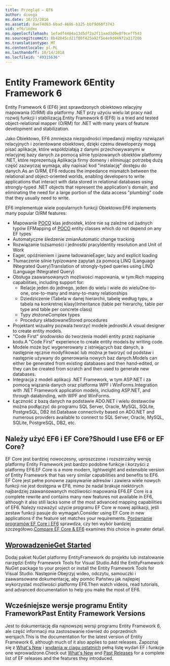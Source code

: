 ```yaml
---
title: Przegląd — EF6
author: divega
ms.date: 10/23/2016
ms.assetid: 8ae74d63-6bad-4686-b325-bbf9d68f3743
uid: ef6/index
ms.openlocfilehash: 1efadf4484a13d5df2a2f11aad3d0e8f9ceff543
ms.sourcegitcommit: 8b42045cd21f80f425a92f5e4e9dd4972a31720b
ms.translationtype: MT
ms.contentlocale: pl-PL
ms.lasthandoff: 10/14/2018
ms.locfileid: "49315636"
---
```

# <a name="entity-framework-6"></a><span data-ttu-id="16452-102">Entity Framework 6</span><span class="sxs-lookup"><span data-stu-id="16452-102">Entity Framework 6</span></span>
<span data-ttu-id="16452-103">Entity Framework 6 (EF6) jest sprawdzonych obiektowo relacyjny mapowania (O/RM) dla platformy .NET przy użyciu wielu lat pracy nad rozwój funkcji i stabilizacją.</span><span class="sxs-lookup"><span data-stu-id="16452-103">Entity Framework 6 (EF6) is a tried and tested object-relational mapper (O/RM) for .NET with many years of feature development and stabilization.</span></span>

<span data-ttu-id="16452-104">Jako Obiektowo, EF6 zmniejsza niezgodności impedancji między rozwiązań relacyjnych i zorientowane obiektowo, dzięki czemu deweloperzy mogą pisać aplikacje, które współdziałają z danymi przechowywanymi w relacyjnej bazy danych za pomocą silnie typizowanych obiektów platformy .NET, które reprezentują Aplikacja firmy domeny i eliminując potrzebę dużą część zazwyczaj wymaga, aby napisać kod "instalację" dostępu do danych.</span><span class="sxs-lookup"><span data-stu-id="16452-104">As an O/RM, EF6 reduces the impedance mismatch between the relational and object-oriented worlds, enabling developers to write applications that interact with data stored in relational databases using strongly-typed .NET objects that represent the application's domain, and eliminating the need for a large portion of the data access "plumbing" code that they usually need to write.</span></span>

<span data-ttu-id="16452-105">EF6 implementuje wiele popularnych funkcji Obiektowo:</span><span class="sxs-lookup"><span data-stu-id="16452-105">EF6 implements many popular O/RM features:</span></span>
- <span data-ttu-id="16452-106">Mapowanie [POCO](~/ef6/resources/glossary.md#poco) klas jednostek, które nie są zależne od żadnych typów EF</span><span class="sxs-lookup"><span data-stu-id="16452-106">Mapping of [POCO](~/ef6/resources/glossary.md#poco) entity classes which do not depend on any EF types</span></span>
- <span data-ttu-id="16452-107">Automatyczne śledzenie zmian</span><span class="sxs-lookup"><span data-stu-id="16452-107">Automatic change tracking</span></span>
- <span data-ttu-id="16452-108">Rozwiązanie tożsamości i jednostki pracy</span><span class="sxs-lookup"><span data-stu-id="16452-108">Identity resolution and Unit of Work</span></span>
- <span data-ttu-id="16452-109">Eager, opóźnieniem i jawne ładowanie</span><span class="sxs-lookup"><span data-stu-id="16452-109">Eager, lazy and explicit loading</span></span>
- <span data-ttu-id="16452-110">Tłumaczenie silnie typizowane zapytań za pomocą LINQ (Language INtegrated Query)</span><span class="sxs-lookup"><span data-stu-id="16452-110">Translation of strongly-typed queries using LINQ (Language INtegrated Query)</span></span>
- <span data-ttu-id="16452-111">Obsługa zaawansowanych możliwości mapowania, w tym:</span><span class="sxs-lookup"><span data-stu-id="16452-111">Rich mapping capabilities, including support for:</span></span>
  - <span data-ttu-id="16452-112">Relacje jeden do jednego, jeden do wielu i wiele do wielu</span><span class="sxs-lookup"><span data-stu-id="16452-112">One-to-one, one-to-many and many-to-many relationships</span></span>
  - <span data-ttu-id="16452-113">Dziedziczenie (Tabela w danej hierarchii, tabelę według typu, a tabela na konkretnej klasy)</span><span class="sxs-lookup"><span data-stu-id="16452-113">Inheritance (table per hierarchy, table per type and table per concrete class)</span></span>
  - <span data-ttu-id="16452-114">Typy złożone</span><span class="sxs-lookup"><span data-stu-id="16452-114">Complex types</span></span>
  - <span data-ttu-id="16452-115">Procedury składowane</span><span class="sxs-lookup"><span data-stu-id="16452-115">Stored procedures</span></span>
- <span data-ttu-id="16452-116">Projektant wizualny pozwala tworzyć modele jednostki.</span><span class="sxs-lookup"><span data-stu-id="16452-116">A visual designer to create entity models.</span></span>
- <span data-ttu-id="16452-117">"Code First" środowisko do tworzenia modeli entity przez napisanie kodu.</span><span class="sxs-lookup"><span data-stu-id="16452-117">A "Code First" experience to create entity models by writing code.</span></span>
- <span data-ttu-id="16452-118">Modele może być wygenerowany z istniejących baz danych, a następnie ręcznie modyfikować lub można je tworzyć od podstaw i następnie używany do generowania nowych baz danych.</span><span class="sxs-lookup"><span data-stu-id="16452-118">Models can either be generated from existing databases and then hand-edited, or they can be created from scratch and then used to generate new databases.</span></span>
- <span data-ttu-id="16452-119">Integracja z modeli aplikacji .NET Framework, w tym ASP.NET i za pomocą wiązania danych oraz platforma WPF i WinForms.</span><span class="sxs-lookup"><span data-stu-id="16452-119">Integration with .NET Framework application models, including ASP.NET, and through databinding, with WPF and WinForms.</span></span>
- <span data-ttu-id="16452-120">Łączność z bazą danych na podstawie ADO.NET i wielu dostawców można podłączyć do programu SQL Server, Oracle, MySQL, SQLite, PostgreSQL, DB2 itd.</span><span class="sxs-lookup"><span data-stu-id="16452-120">Database connectivity based on ADO.NET and numerous providers available to connect to SQL Server, Oracle, MySQL, SQLite, PostgreSQL, DB2, etc.</span></span>

## <a name="should-i-use-ef6-or-ef-core"></a><span data-ttu-id="16452-121">Należy użyć EF6 i EF Core?</span><span class="sxs-lookup"><span data-stu-id="16452-121">Should I use EF6 or EF Core?</span></span>

<span data-ttu-id="16452-122">EF Core jest bardziej nowoczesny, uproszczone i rozszerzalny wersję platformy Entity Framework jest bardzo podobne funkcje i korzyści z platformy EF6.</span><span class="sxs-lookup"><span data-stu-id="16452-122">EF Core is a more modern, lightweight and extensible version of Entity Framework that has very similar capabilities and benefits to EF6.</span></span>
<span data-ttu-id="16452-123">EF Core jest pełne ponowne zapisywanie adresów i zawiera wiele nowych funkcji nie jest dostępna w EF6, mimo że nadal brakuje niektórych najbardziej zaawansowanych możliwości mapowania EF6.</span><span class="sxs-lookup"><span data-stu-id="16452-123">EF Core is a complete rewrite and contains many new features not available in EF6, although it also still lacks some of the most advanced mapping capabilities of EF6.</span></span>
<span data-ttu-id="16452-124">Należy rozważyć użycie programu EF Core w nowej aplikacji, jeśli zestaw funkcji pasuje do wymagań.</span><span class="sxs-lookup"><span data-stu-id="16452-124">Consider using EF Core in new applications if the feature set matches your requirements.</span></span>
<span data-ttu-id="16452-125">[Porównanie programów EF Core i EF6](xref:efcore-and-ef6/index) sprawdza, czy ten wybór bardziej szczegółowo.</span><span class="sxs-lookup"><span data-stu-id="16452-125">[Compare EF Core & EF6](xref:efcore-and-ef6/index) examines this choice in greater detail.</span></span>

## <a name="get-startedef6get-startedmd"></a>[<span data-ttu-id="16452-126">Wprowadzenie</span><span class="sxs-lookup"><span data-stu-id="16452-126">Get Started</span></span>](~/ef6/get-started.md)

<span data-ttu-id="16452-127">Dodaj pakiet NuGet platformy EntityFramework do projektu lub instalowanie narzędzi Entity Framework Tools for Visual Studio.</span><span class="sxs-lookup"><span data-stu-id="16452-127">Add the EntityFramework NuGet package to your project or install the Entity Framework Tools for Visual Studio.</span></span> <span data-ttu-id="16452-128">Następnie Obejrzyj wideo, odczytu, samouczki i zaawansowane dokumentację, aby pomóc Państwu jak najlepiej wykorzystać możliwości platformy EF6.</span><span class="sxs-lookup"><span data-stu-id="16452-128">Then watch videos, read tutorials, and advanced documentation to help you make the most of EF6.</span></span>

## <a name="past-entity-framework-versions"></a><span data-ttu-id="16452-129">Wcześniejsze wersje programu Entity Framework</span><span class="sxs-lookup"><span data-stu-id="16452-129">Past Entity Framework Versions</span></span>

<span data-ttu-id="16452-130">Jest to dokumentację dla najnowszej wersji programu Entity Framework 6, ale część informacji ma zastosowanie również do poprzednich wersjach.</span><span class="sxs-lookup"><span data-stu-id="16452-130">This is the documentation for the latest version of Entity Framework 6, although much of it also applies to past releases.</span></span>
<span data-ttu-id="16452-131">Zapoznaj się z [What's New](~/ef6/what-is-new/index.md) i [wydania w ciągu ostatnich](~/ef6/what-is-new/past-releases.md) pełną listę wydań EF i funkcje one wprowadzone.</span><span class="sxs-lookup"><span data-stu-id="16452-131">Check out [What's New](~/ef6/what-is-new/index.md) and [Past Releases](~/ef6/what-is-new/past-releases.md) for a complete list of EF releases and the features they introduced.</span></span>
